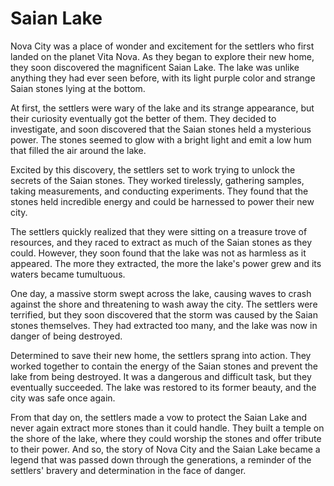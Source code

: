 # Saian Lake

Nova City was a place of wonder and excitement for the settlers who first landed on the planet Vita Nova. As they began to explore their new home, they soon discovered the magnificent Saian Lake. The lake was unlike anything they had ever seen before, with its light purple color and strange Saian stones lying at the bottom.

At first, the settlers were wary of the lake and its strange appearance, but their curiosity eventually got the better of them. They decided to investigate, and soon discovered that the Saian stones held a mysterious power. The stones seemed to glow with a bright light and emit a low hum that filled the air around the lake.

Excited by this discovery, the settlers set to work trying to unlock the secrets of the Saian stones. They worked tirelessly, gathering samples, taking measurements, and conducting experiments. They found that the stones held incredible energy and could be harnessed to power their new city.

The settlers quickly realized that they were sitting on a treasure trove of resources, and they raced to extract as much of the Saian stones as they could. However, they soon found that the lake was not as harmless as it appeared. The more they extracted, the more the lake's power grew and its waters became tumultuous.

One day, a massive storm swept across the lake, causing waves to crash against the shore and threatening to wash away the city. The settlers were terrified, but they soon discovered that the storm was caused by the Saian stones themselves. They had extracted too many, and the lake was now in danger of being destroyed.

Determined to save their new home, the settlers sprang into action. They worked together to contain the energy of the Saian stones and prevent the lake from being destroyed. It was a dangerous and difficult task, but they eventually succeeded. The lake was restored to its former beauty, and the city was safe once again.

From that day on, the settlers made a vow to protect the Saian Lake and never again extract more stones than it could handle. They built a temple on the shore of the lake, where they could worship the stones and offer tribute to their power. And so, the story of Nova City and the Saian Lake became a legend that was passed down through the generations, a reminder of the settlers' bravery and determination in the face of danger.
